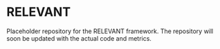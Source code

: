 # RELEVANT

Placeholder repository for the RELEVANT framework. The repository will soon be updated with the actual code and metrics.

